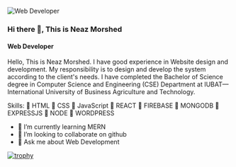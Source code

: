 ![Web Developer](https://media.licdn.com/dms/image/D5616AQHIsW-zs8FKoQ/profile-displaybackgroundimage-shrink_350_1400/0/1697863828289?e=1704326400&v=beta&t=hh0ajkCnalV2zrG5Xoh1nlF2slR6p8RJt04izR2UUU4)

### Hi there 👋, This is Neaz Morshed
#### Web Developer


Hello, This is Neaz Morshed. I have good experience in Website design and development. My responsibility is to design and develop the system according to the client's needs. I have completed the Bachelor of Science degree in Computer Science and Engineering (CSE) Department at IUBAT—International University of Business Agriculture and Technology.

Skills:
🔰 HTML 
🔰 CSS 
🔰 JavaScript
🔰 REACT 
🔰 FIREBASE 
🔰 MONGODB 
🔰 EXPRESSJS 
🔰 NODE 
🔰 WORDPRESS

- 🌱 I’m currently learning MERN 
- 👯 I’m looking to collaborate on github 
- 💬 Ask me about Web Development 






[![trophy](https://github-profile-trophy.vercel.app/?username=Neaz-mq)](https://github.com/ryo-ma/github-profile-trophy)




